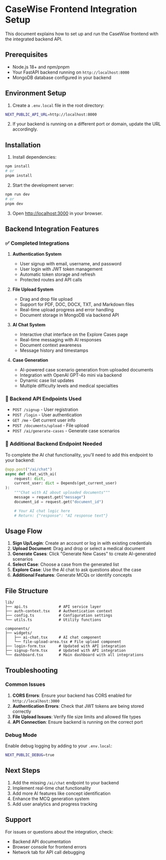 # CaseWise Frontend Integration Setup

This document explains how to set up and run the CaseWise frontend with the integrated backend API.

## Prerequisites

- Node.js 18+ and npm/pnpm
- Your FastAPI backend running on `http://localhost:8000`
- MongoDB database configured in your backend

## Environment Setup

1. Create a `.env.local` file in the root directory:

```bash
NEXT_PUBLIC_API_URL=http://localhost:8000
```

2. If your backend is running on a different port or domain, update the URL accordingly.

## Installation

1. Install dependencies:

```bash
npm install
# or
pnpm install
```

2. Start the development server:

```bash
npm run dev
# or
pnpm dev
```

3. Open [http://localhost:3000](http://localhost:3000) in your browser.

## Backend Integration Features

### ✅ Completed Integrations

1. **Authentication System**

   - User signup with email, username, and password
   - User login with JWT token management
   - Automatic token storage and refresh
   - Protected routes and API calls

2. **File Upload System**

   - Drag and drop file upload
   - Support for PDF, DOC, DOCX, TXT, and Markdown files
   - Real-time upload progress and error handling
   - Document storage in MongoDB via backend API

3. **AI Chat System**

   - Interactive chat interface on the Explore Cases page
   - Real-time messaging with AI responses
   - Document context awareness
   - Message history and timestamps

4. **Case Generation**
   - AI-powered case scenario generation from uploaded documents
   - Integration with OpenAI GPT-4o mini via backend
   - Dynamic case list updates
   - Multiple difficulty levels and medical specialties

### 🔧 Backend API Endpoints Used

- `POST /signup` - User registration
- `POST /login` - User authentication
- `GET /me` - Get current user info
- `POST /documents/upload` - File upload
- `POST /ai/generate-cases` - Generate case scenarios

### 🚧 Additional Backend Endpoint Needed

To complete the AI chat functionality, you'll need to add this endpoint to your backend:

```python
@app.post("/ai/chat")
async def chat_with_ai(
    request: dict,
    current_user: dict = Depends(get_current_user)
):
    """Chat with AI about uploaded documents"""
    message = request.get("message")
    document_id = request.get("document_id")

    # Your AI chat logic here
    # Return: {"response": "AI response text"}
```

## Usage Flow

1. **Sign Up/Login**: Create an account or log in with existing credentials
2. **Upload Document**: Drag and drop or select a medical document
3. **Generate Cases**: Click "Generate New Cases" to create AI-generated scenarios
4. **Select Case**: Choose a case from the generated list
5. **Explore Case**: Use the AI chat to ask questions about the case
6. **Additional Features**: Generate MCQs or identify concepts

## File Structure

```
lib/
├── api.ts              # API service layer
├── auth-context.tsx    # Authentication context
├── config.ts           # Configuration settings
└── utils.ts            # Utility functions

components/
├── widgets/
│   ├── ai-chat.tsx     # AI chat component
│   └── file-upload-area.tsx # File upload component
├── login-form.tsx      # Updated with API integration
├── signup-form.tsx     # Updated with API integration
└── dashboard.tsx       # Main dashboard with all integrations
```

## Troubleshooting

### Common Issues

1. **CORS Errors**: Ensure your backend has CORS enabled for `http://localhost:3000`
2. **Authentication Errors**: Check that JWT tokens are being stored correctly
3. **File Upload Issues**: Verify file size limits and allowed file types
4. **API Connection**: Ensure backend is running on the correct port

### Debug Mode

Enable debug logging by adding to your `.env.local`:

```bash
NEXT_PUBLIC_DEBUG=true
```

## Next Steps

1. Add the missing `/ai/chat` endpoint to your backend
2. Implement real-time chat functionality
3. Add more AI features like concept identification
4. Enhance the MCQ generation system
5. Add user analytics and progress tracking

## Support

For issues or questions about the integration, check:

- Backend API documentation
- Browser console for frontend errors
- Network tab for API call debugging
